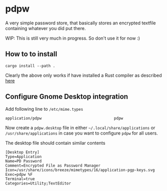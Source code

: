 # pdpw

A very simple password store, that basically stores an encrypted textfile containing whatever you did put there.

WIP: This is still very much in progress. So don't use it for now :)

## How to to install 

```shell
cargo install --path .
```

Clearly the above only works if have installed a Rust compiler as described [here](https://www.rust-lang.org/tools/install)

## Configure Gnome Desktop integration

Add following line to `/etc/mime.types`

```text
application/pdpw                                pdpw
```

Now create a `pdpw.desktop` file in either `~/.local/share/applications` or `/usr/share/applications` in case you want to configure `pdpw` for all users.

The desktop file should contain similar contents

```text
[Desktop Entry]
Type=Application
Name=PD Password
Comment=Encrypted File as Password Manager
Icon=/usr/share/icons/breeze/mimetypes/16/application-pgp-keys.svg
Exec=pdpw %F
Terminal=true
Categories=Utility;TextEditor
```
